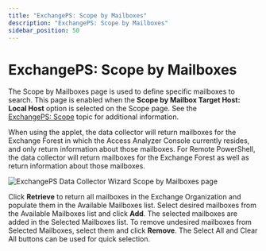```yaml
---
title: "ExchangePS: Scope by Mailboxes"
description: "ExchangePS: Scope by Mailboxes"
sidebar_position: 50
---
```


# ExchangePS: Scope by Mailboxes

The Scope by Mailboxes page is used to define specific mailboxes to search. This page is enabled
when the **Scope by Mailbox Target Host: Local Host** option is selected on the Scope page. See the
[ExchangePS: Scope](/docs/accessanalyzer/12.0/admin/datacollector/exchangeps/scope.md) topic for additional information.

When using the applet, the data collector will return mailboxes for the Exchange Forest in which the
Access Analyzer Console currently resides, and only return information about those mailboxes. For
Remote PowerShell, the data collector will return mailboxes for the Exchange Forest as well as
return information about those mailboxes.

![ExchangePS Data Collector Wizard Scope by Mailboxes page](/images/accessanalyzer/12.0/admin/datacollector/exchangeps/scopemailboxes.webp)

Click **Retrieve** to return all mailboxes in the Exchange Organization and populate them in the
Available Mailboxes list. Select desired mailboxes from the Available Mailboxes list and click
**Add**. The selected mailboxes are added in the Selected Mailboxes list. To remove undesired
mailboxes from Selected Mailboxes, select them and click **Remove**. The Select All and Clear All
buttons can be used for quick selection.
